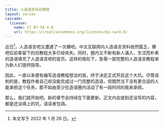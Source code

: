 ```yaml
---
title: 人造语言综合教程
layout: series
cascade:
  license:
    name: CC BY-SA 4.0
    url: https://creativecommons.org/licenses/by-sa/4.0/
---
```


近日[^1]，人造语言吧又遭遇了一次爆吧。中文互联网内人造语言资料依然匮乏，爆吧后前辈留下的旧教程大多已经佚失。同时，圈内又不断有新人涌入，生涩而朴素的造语填充了人造语言吧的首页。这样的情形下，急需一部完整的人造语言教程来为新人们提供指导。

因此，一直以来便有编写造语教程想法的我，终于决定正式开启这个大坑。尽管讽刺的是，教程作者自己却没能完成过一门完整的造语，但既然当下没有更合适的人能承担这个任务，那不如由至少在造语圈内活动了有一段时间的我来承担。

<!-- more -->

那么，我们就开始吧。新的章节会持续在下面更新。正文内会提到还没写的内容，都是还没填上的坑，请读者包涵。

[^1]: 本文写于 2022 年 1 月 26 日。
